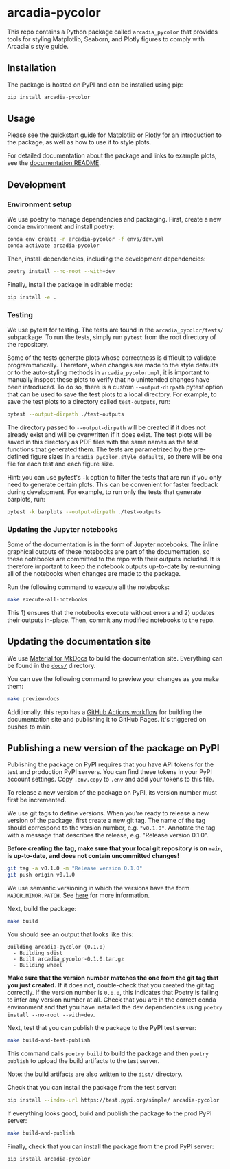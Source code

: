 # arcadia-pycolor

This repo contains a Python package called `arcadia_pycolor` that provides tools for styling Matplotlib, Seaborn, and Plotly figures to comply with Arcadia's style guide.

## Installation

The package is hosted on PyPI and can be installed using pip:

```bash
pip install arcadia-pycolor
```

## Usage

Please see the quickstart guide for [Matplotlib](docs/mpl_quickstart.md) or [Plotly](docs/plotly_quickstart.md) for an introduction to the package, as well as how to use it to style plots.

For detailed documentation about the package and links to example plots, see the [documentation README](docs/README.md).

## Development

### Environment setup

We use poetry to manage dependencies and packaging. First, create a new conda environment and install poetry:

```bash
conda env create -n arcadia-pycolor -f envs/dev.yml
conda activate arcadia-pycolor
```

Then, install dependencies, including the development dependencies:

```bash
poetry install --no-root --with=dev
```

Finally, install the package in editable mode:

```bash
pip install -e .
```

### Testing

We use pytest for testing. The tests are found in the `arcadia_pycolor/tests/` subpackage. To run the tests, simply run `pytest` from the root directory of the repository.

Some of the tests generate plots whose correctness is difficult to validate programmatically. Therefore, when changes are made to the style defaults or to the auto-styling methods in `arcadia_pycolor.mpl`, it is important to manually inspect these plots to verify that no unintended changes have been introduced. To do so, there is a custom `--output-dirpath` pytest option that can be used to save the test plots to a local directory. For example, to save the test plots to a directory called `test-outputs`, run:

```bash
pytest --output-dirpath ./test-outputs
```

The directory passed to `--output-dirpath` will be created if it does not already exist and will be overwritten if it does exist. The test plots will be saved in this directory as PDF files with the same names as the test functions that generated them. The tests are parametrized by the pre-defined figure sizes in `arcadia_pycolor.style_defaults`, so there will be one file for each test and each figure size.

Hint: you can use pytest's `-k` option to filter the tests that are run if you only need to generate certain plots. This can be convenient for faster feedback during development. For example, to run only the tests that generate barplots, run:

```bash
pytest -k barplots --output-dirpath ./test-outputs
```

### Updating the Jupyter notebooks

Some of the documentation is in the form of Jupyter notebooks. The inline graphical outputs of these notebooks are part of the documentation, so these notebooks are committed to the repo with their outputs included. It is therefore important to keep the notebook outputs up-to-date by re-running all of the notebooks when changes are made to the package.

Run the following command to execute all the notebooks:

```sh
make execute-all-notebooks
```

This 1) ensures that the notebooks execute without errors and 2) updates their outputs in-place. Then, commit any modified notebooks to the repo.

## Updating the documentation site

We use [Material for MkDocs](https://squidfunk.github.io/mkdocs-material/) to build the documentation site. Everything can be found in the [`docs/`](docs/) directory.

You can use the following command to preview your changes as you make them:

```sh
make preview-docs
```

Additionally, this repo has a [GitHub Actions workflow](.github/workflows/deploy-mkdocs-site.yml) for building the documentation site and publishing it to GitHub Pages. It's triggered on pushes to main.

## Publishing a new version of the package on PyPI

Publishing the package on PyPI requires that you have API tokens for the test and production PyPI servers. You can find these tokens in your PyPI account settings. Copy `.env.copy` to `.env` and add your tokens to this file.

To release a new version of the package on PyPI, its version number must first be incremented.

We use git tags to define versions. When you're ready to release a new version of the package, first create a new git tag. The name of the tag should correspond to the version number, e.g. `"v0.1.0"`. Annotate the tag with a message that describes the release, e.g. "Release version 0.1.0".

__Before creating the tag, make sure that your local git repository is on `main`, is up-to-date, and does not contain uncommitted changes!__

```bash
git tag -a v0.1.0 -m "Release version 0.1.0"
git push origin v0.1.0
```

We use semantic versioning in which the versions have the form `MAJOR.MINOR.PATCH`. See [here](https://semver.org/) for more information.

Next, build the package:

```bash
make build
```

You should see an output that looks like this:

```
Building arcadia-pycolor (0.1.0)
  - Building sdist
  - Built arcadia_pycolor-0.1.0.tar.gz
  - Building wheel
```

__Make sure that the version number matches the one from the git tag that you just created.__ If it does not, double-check that you created the git tag correctly. If the version number is `0.0.0`, this indicates that Poetry is failing to infer any version number at all. Check that you are in the correct conda environment and that you have installed the dev dependencies using `poetry install --no-root --with=dev`.

Next, test that you can publish the package to the PyPI test server:

```bash
make build-and-test-publish
```

This command calls `poetry build` to build the package and then `poetry publish` to upload the build artifacts to the test server.

Note: the build artifacts are also written to the `dist/` directory.

Check that you can install the package from the test server:

```bash
pip install --index-url https://test.pypi.org/simple/ arcadia-pycolor
```

If everything looks good, build and publish the package to the prod PyPI server:

```bash
make build-and-publish
```

Finally, check that you can install the package from the prod PyPI server:

```bash
pip install arcadia-pycolor
```
